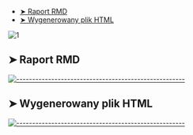 
* [➤ Raport RMD](#-raport)
* [➤ Wygenerowany plik HTML](#-html)

![1](https://user-images.githubusercontent.com/9076417/72381127-1d165600-3717-11ea-983f-91fa400106db.png)

## ➤ Raport RMD
[![-----------------------------------------------------](https://user-images.githubusercontent.com/9076417/72381127-1d165600-3717-11ea-983f-91fa400106db.png)](#raport)



## ➤ Wygenerowany plik HTML
[![-----------------------------------------------------](https://user-images.githubusercontent.com/9076417/72381127-1d165600-3717-11ea-983f-91fa400106db.png)](#html)
